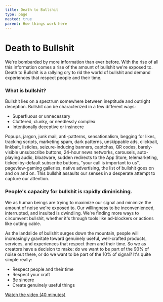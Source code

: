 ```yaml
---
title: Death to Bullshit
type: page
nested: true
parent: How things work here
---
```


# Death to Bullshit

We're bombarded by more information than ever before. With the rise of all this information comes a rise of the amount of bullshit we're exposed to. Death to Bullshit is a rallying cry to rid the world of bullshit and demand experiences that respect people and their time.

### What is bullshit?

Bullshit lies on a spectrum somewhere between ineptitude and outright deception. Bullshit can be characterized in a few different ways:

- Superfluous or unnecessary
- Cluttered, clunky, or needlessly complex
- Intentionally deceptive or insincere

Popups, jargon, junk mail, anti-patterns, sensationalism, begging for likes, tracking scripts, marketing spam, dark patterns, unskippable ads, clickbait, linkbait, listicles, seizure-inducing banners, captchas, QR codes, barely-visible unsubscribe buttons, 24-hour news networks, carousels, auto-playing audio, bloatware, sudden redirects to the App Store, telemarketing, ticked-by-default subscribe buttons, "your call is important to us", pageview-gaming galleries, native advertising, the list of bullshit goes on and on and on. This bullshit assaults our senses in a desperate attempt to capture our attention.

### People's capacity for bullshit is rapidly diminishing.

We as human beings are trying to maximize our signal and minimize the amount of noise we're exposed to. Our willingness to be inconvenienced, interrupted, and insulted is dwindling. We're finding more ways to circumvent bullshit, whether it's through tools like ad-blockers or actions like cutting cable.

As the landslide of bullshit surges down the mountain, people will increasingly gravitate toward genuinely useful, well-crafted products, services, and experiences that respect them and their time. So we as creators have a decision to make: do we want to be part of the 90% of noise out there, or do we want to be part of the 10% of signal? It's quite simple really:

- Respect people and their time
- Respect your craft
- Be sincere
- Create genuinely useful things

[Watch the video (40 minutes)](https://www.youtube.com/watch?v=nE0CRMm59BY)
